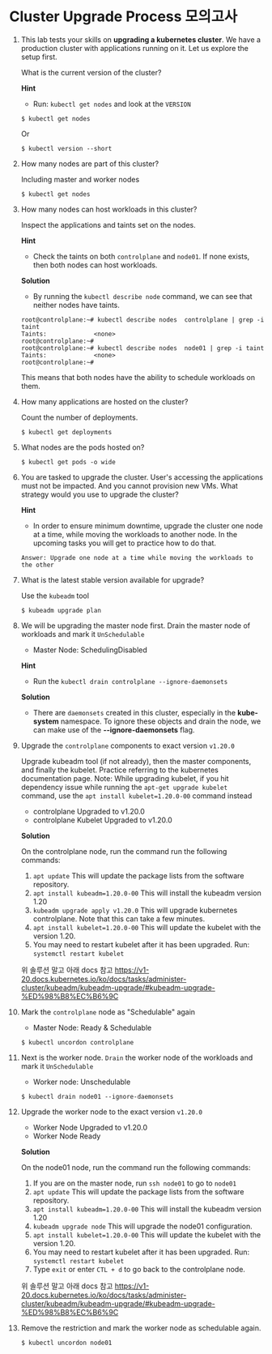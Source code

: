 # Cluster Upgrade Process 모의고사



1. This lab tests your skills on **upgrading a kubernetes cluster**. We have a production cluster with applications running on it. Let us explore the setup first.

   What is the current version of the cluster?

   **Hint**

   - Run: `kubectl get nodes` and look at the `VERSION`

   ```
   $ kubectl get nodes
   ```

   Or

   ```
   $ kubectl version --short
   ```

2. How many nodes are part of this cluster?

   Including master and worker nodes

   ```
   $ kubectl get nodes
   ```

3. How many nodes can host workloads in this cluster?

   Inspect the applications and taints set on the nodes.

   **Hint**

   - Check the taints on both `controlplane` and `node01`. If none exists, then both nodes can host workloads.

   **Solution**

   - By running the `kubectl describe node` command, we can see that neither nodes have taints.

   ```
   root@controlplane:~# kubectl describe nodes  controlplane | grep -i taint
   Taints:             <none>
   root@controlplane:~# 
   root@controlplane:~# kubectl describe nodes  node01 | grep -i taint
   Taints:             <none>
   root@controlplane:~# 
   ```

   This means that both nodes have the ability to schedule workloads on them.

4. How many applications are hosted on the cluster?

   Count the number of deployments.

   ```
   $ kubectl get deployments
   ```

5. What nodes are the pods hosted on?

   ```
   $ kubectl get pods -o wide
   ```

6. You are tasked to upgrade the cluster. User's accessing the applications must not be impacted. And you cannot provision new VMs. What strategy would you use to upgrade the cluster?

   **Hint**

   - In order to ensure minimum downtime, upgrade the cluster one node at a time, while moving the workloads to another node. In the upcoming tasks you will get to practice how to do that.

   `Answer: Upgrade one node at a time while moving the workloads to the other` 

7. What is the latest stable version available for upgrade?

   Use the `kubeadm` tool

   ```
   $ kubeadm upgrade plan
   ```

8. We will be upgrading the master node first. Drain the master node of workloads and mark it `UnSchedulable`

   - Master Node: SchedulingDisabled

   **Hint**

   - Run the `kubectl drain controlplane --ignore-daemonsets`

   **Solution**

   - There are `daemonsets` created in this cluster, especially in the **kube-system** namespace. To ignore these objects and drain the node, we can make use of the **--ignore-daemonsets** flag.

9. Upgrade the `controlplane` components to exact version `v1.20.0`

   Upgrade kubeadm tool (if not already), then the master components, and finally the kubelet. Practice referring to the kubernetes documentation page. Note: While upgrading kubelet, if you hit dependency issue while running the `apt-get upgrade kubelet` command, use the `apt install kubelet=1.20.0-00` command instead

   - controlplane Upgraded to v1.20.0
   - controlplane Kubelet Upgraded to v1.20.0

   **Solution**

   On the controlplane node, run the command run the following commands:

   1. `apt update`
      This will update the package lists from the software repository.
   2. `apt install kubeadm=1.20.0-00`
      This will install the kubeadm version 1.20
   3. `kubeadm upgrade apply v1.20.0`
      This will upgrade kubernetes controlplane. Note that this can take a few minutes.
   4. `apt install kubelet=1.20.0-00` This will update the kubelet with the version 1.20.
   5. You may need to restart kubelet after it has been upgraded.
      Run: `systemctl restart kubelet`

   위 솔루션 말고 아래 docs 참고
   https://v1-20.docs.kubernetes.io/ko/docs/tasks/administer-cluster/kubeadm/kubeadm-upgrade/#kubeadm-upgrade-%ED%98%B8%EC%B6%9C

10. Mark the `controlplane` node as "Schedulable" again

    - Master Node: Ready & Schedulable

    ```
    $ kubectl uncordon controlplane
    ```

11. Next is the worker node. `Drain` the worker node of the workloads and mark it `UnSchedulable`

    - Worker node: Unschedulable

    ```
    $ kubectl drain node01 --ignore-daemonsets
    ```

12. Upgrade the worker node to the exact version `v1.20.0`

    - 
      Worker Node Upgraded to v1.20.0
    - Worker Node Ready

    **Solution**

    On the node01 node, run the command run the following commands:

    1. If you are on the master node, run `ssh node01` to go to `node01`
    2. `apt update`
       This will update the package lists from the software repository.
    3. `apt install kubeadm=1.20.0-00`
       This will install the kubeadm version 1.20
    4. `kubeadm upgrade node`
       This will upgrade the node01 configuration.
    5. `apt install kubelet=1.20.0-00` This will update the kubelet with the version 1.20.
    6. You may need to restart kubelet after it has been upgraded.
       Run: `systemctl restart kubelet`
    7. Type `exit` or enter `CTL + d` to go back to the controlplane node.

    위 솔루션 말고 아래 docs 참고
    https://v1-20.docs.kubernetes.io/ko/docs/tasks/administer-cluster/kubeadm/kubeadm-upgrade/#kubeadm-upgrade-%ED%98%B8%EC%B6%9C

13. Remove the restriction and mark the worker node as schedulable again.

    ```
    $ kubectl uncordon node01
    ```

    